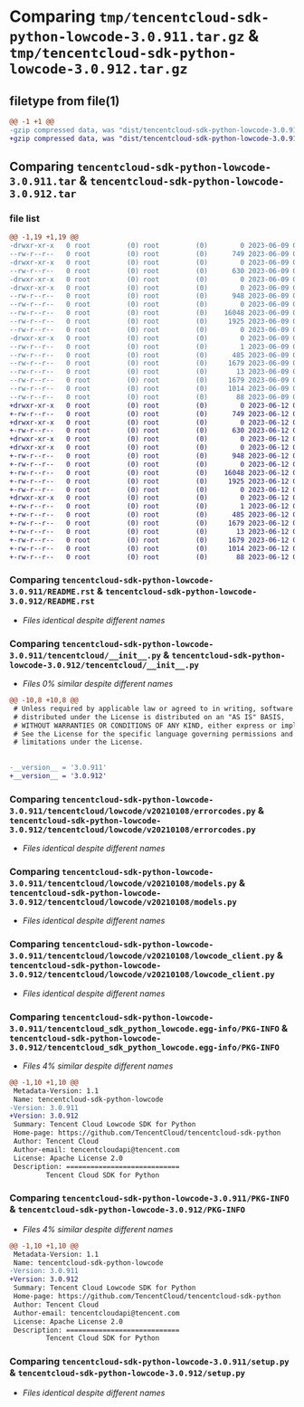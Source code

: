 # Comparing `tmp/tencentcloud-sdk-python-lowcode-3.0.911.tar.gz` & `tmp/tencentcloud-sdk-python-lowcode-3.0.912.tar.gz`

## filetype from file(1)

```diff
@@ -1 +1 @@
-gzip compressed data, was "dist/tencentcloud-sdk-python-lowcode-3.0.911.tar", last modified: Fri Jun  9 02:22:27 2023, max compression
+gzip compressed data, was "dist/tencentcloud-sdk-python-lowcode-3.0.912.tar", last modified: Mon Jun 12 03:07:03 2023, max compression
```

## Comparing `tencentcloud-sdk-python-lowcode-3.0.911.tar` & `tencentcloud-sdk-python-lowcode-3.0.912.tar`

### file list

```diff
@@ -1,19 +1,19 @@
-drwxr-xr-x   0 root         (0) root         (0)        0 2023-06-09 02:22:27.000000 tencentcloud-sdk-python-lowcode-3.0.911/
--rw-r--r--   0 root         (0) root         (0)      749 2023-06-09 02:22:27.000000 tencentcloud-sdk-python-lowcode-3.0.911/README.rst
-drwxr-xr-x   0 root         (0) root         (0)        0 2023-06-09 02:22:27.000000 tencentcloud-sdk-python-lowcode-3.0.911/tencentcloud/
--rw-r--r--   0 root         (0) root         (0)      630 2023-06-09 02:22:27.000000 tencentcloud-sdk-python-lowcode-3.0.911/tencentcloud/__init__.py
-drwxr-xr-x   0 root         (0) root         (0)        0 2023-06-09 02:22:27.000000 tencentcloud-sdk-python-lowcode-3.0.911/tencentcloud/lowcode/
-drwxr-xr-x   0 root         (0) root         (0)        0 2023-06-09 02:22:27.000000 tencentcloud-sdk-python-lowcode-3.0.911/tencentcloud/lowcode/v20210108/
--rw-r--r--   0 root         (0) root         (0)      948 2023-06-09 02:22:27.000000 tencentcloud-sdk-python-lowcode-3.0.911/tencentcloud/lowcode/v20210108/errorcodes.py
--rw-r--r--   0 root         (0) root         (0)        0 2023-06-09 02:22:27.000000 tencentcloud-sdk-python-lowcode-3.0.911/tencentcloud/lowcode/v20210108/__init__.py
--rw-r--r--   0 root         (0) root         (0)    16048 2023-06-09 02:22:27.000000 tencentcloud-sdk-python-lowcode-3.0.911/tencentcloud/lowcode/v20210108/models.py
--rw-r--r--   0 root         (0) root         (0)     1925 2023-06-09 02:22:27.000000 tencentcloud-sdk-python-lowcode-3.0.911/tencentcloud/lowcode/v20210108/lowcode_client.py
--rw-r--r--   0 root         (0) root         (0)        0 2023-06-09 02:22:27.000000 tencentcloud-sdk-python-lowcode-3.0.911/tencentcloud/lowcode/__init__.py
-drwxr-xr-x   0 root         (0) root         (0)        0 2023-06-09 02:22:27.000000 tencentcloud-sdk-python-lowcode-3.0.911/tencentcloud_sdk_python_lowcode.egg-info/
--rw-r--r--   0 root         (0) root         (0)        1 2023-06-09 02:22:27.000000 tencentcloud-sdk-python-lowcode-3.0.911/tencentcloud_sdk_python_lowcode.egg-info/dependency_links.txt
--rw-r--r--   0 root         (0) root         (0)      485 2023-06-09 02:22:27.000000 tencentcloud-sdk-python-lowcode-3.0.911/tencentcloud_sdk_python_lowcode.egg-info/SOURCES.txt
--rw-r--r--   0 root         (0) root         (0)     1679 2023-06-09 02:22:27.000000 tencentcloud-sdk-python-lowcode-3.0.911/tencentcloud_sdk_python_lowcode.egg-info/PKG-INFO
--rw-r--r--   0 root         (0) root         (0)       13 2023-06-09 02:22:27.000000 tencentcloud-sdk-python-lowcode-3.0.911/tencentcloud_sdk_python_lowcode.egg-info/top_level.txt
--rw-r--r--   0 root         (0) root         (0)     1679 2023-06-09 02:22:27.000000 tencentcloud-sdk-python-lowcode-3.0.911/PKG-INFO
--rw-r--r--   0 root         (0) root         (0)     1014 2023-06-09 02:22:27.000000 tencentcloud-sdk-python-lowcode-3.0.911/setup.py
--rw-r--r--   0 root         (0) root         (0)       88 2023-06-09 02:22:27.000000 tencentcloud-sdk-python-lowcode-3.0.911/setup.cfg
+drwxr-xr-x   0 root         (0) root         (0)        0 2023-06-12 03:07:03.000000 tencentcloud-sdk-python-lowcode-3.0.912/
+-rw-r--r--   0 root         (0) root         (0)      749 2023-06-12 03:07:03.000000 tencentcloud-sdk-python-lowcode-3.0.912/README.rst
+drwxr-xr-x   0 root         (0) root         (0)        0 2023-06-12 03:07:03.000000 tencentcloud-sdk-python-lowcode-3.0.912/tencentcloud/
+-rw-r--r--   0 root         (0) root         (0)      630 2023-06-12 03:07:03.000000 tencentcloud-sdk-python-lowcode-3.0.912/tencentcloud/__init__.py
+drwxr-xr-x   0 root         (0) root         (0)        0 2023-06-12 03:07:03.000000 tencentcloud-sdk-python-lowcode-3.0.912/tencentcloud/lowcode/
+drwxr-xr-x   0 root         (0) root         (0)        0 2023-06-12 03:07:03.000000 tencentcloud-sdk-python-lowcode-3.0.912/tencentcloud/lowcode/v20210108/
+-rw-r--r--   0 root         (0) root         (0)      948 2023-06-12 03:07:03.000000 tencentcloud-sdk-python-lowcode-3.0.912/tencentcloud/lowcode/v20210108/errorcodes.py
+-rw-r--r--   0 root         (0) root         (0)        0 2023-06-12 03:07:03.000000 tencentcloud-sdk-python-lowcode-3.0.912/tencentcloud/lowcode/v20210108/__init__.py
+-rw-r--r--   0 root         (0) root         (0)    16048 2023-06-12 03:07:03.000000 tencentcloud-sdk-python-lowcode-3.0.912/tencentcloud/lowcode/v20210108/models.py
+-rw-r--r--   0 root         (0) root         (0)     1925 2023-06-12 03:07:03.000000 tencentcloud-sdk-python-lowcode-3.0.912/tencentcloud/lowcode/v20210108/lowcode_client.py
+-rw-r--r--   0 root         (0) root         (0)        0 2023-06-12 03:07:03.000000 tencentcloud-sdk-python-lowcode-3.0.912/tencentcloud/lowcode/__init__.py
+drwxr-xr-x   0 root         (0) root         (0)        0 2023-06-12 03:07:03.000000 tencentcloud-sdk-python-lowcode-3.0.912/tencentcloud_sdk_python_lowcode.egg-info/
+-rw-r--r--   0 root         (0) root         (0)        1 2023-06-12 03:07:03.000000 tencentcloud-sdk-python-lowcode-3.0.912/tencentcloud_sdk_python_lowcode.egg-info/dependency_links.txt
+-rw-r--r--   0 root         (0) root         (0)      485 2023-06-12 03:07:03.000000 tencentcloud-sdk-python-lowcode-3.0.912/tencentcloud_sdk_python_lowcode.egg-info/SOURCES.txt
+-rw-r--r--   0 root         (0) root         (0)     1679 2023-06-12 03:07:03.000000 tencentcloud-sdk-python-lowcode-3.0.912/tencentcloud_sdk_python_lowcode.egg-info/PKG-INFO
+-rw-r--r--   0 root         (0) root         (0)       13 2023-06-12 03:07:03.000000 tencentcloud-sdk-python-lowcode-3.0.912/tencentcloud_sdk_python_lowcode.egg-info/top_level.txt
+-rw-r--r--   0 root         (0) root         (0)     1679 2023-06-12 03:07:03.000000 tencentcloud-sdk-python-lowcode-3.0.912/PKG-INFO
+-rw-r--r--   0 root         (0) root         (0)     1014 2023-06-12 03:07:03.000000 tencentcloud-sdk-python-lowcode-3.0.912/setup.py
+-rw-r--r--   0 root         (0) root         (0)       88 2023-06-12 03:07:03.000000 tencentcloud-sdk-python-lowcode-3.0.912/setup.cfg
```

### Comparing `tencentcloud-sdk-python-lowcode-3.0.911/README.rst` & `tencentcloud-sdk-python-lowcode-3.0.912/README.rst`

 * *Files identical despite different names*

### Comparing `tencentcloud-sdk-python-lowcode-3.0.911/tencentcloud/__init__.py` & `tencentcloud-sdk-python-lowcode-3.0.912/tencentcloud/__init__.py`

 * *Files 0% similar despite different names*

```diff
@@ -10,8 +10,8 @@
 # Unless required by applicable law or agreed to in writing, software
 # distributed under the License is distributed on an "AS IS" BASIS,
 # WITHOUT WARRANTIES OR CONDITIONS OF ANY KIND, either express or implied.
 # See the License for the specific language governing permissions and
 # limitations under the License.
 
 
-__version__ = '3.0.911'
+__version__ = '3.0.912'
```

### Comparing `tencentcloud-sdk-python-lowcode-3.0.911/tencentcloud/lowcode/v20210108/errorcodes.py` & `tencentcloud-sdk-python-lowcode-3.0.912/tencentcloud/lowcode/v20210108/errorcodes.py`

 * *Files identical despite different names*

### Comparing `tencentcloud-sdk-python-lowcode-3.0.911/tencentcloud/lowcode/v20210108/models.py` & `tencentcloud-sdk-python-lowcode-3.0.912/tencentcloud/lowcode/v20210108/models.py`

 * *Files identical despite different names*

### Comparing `tencentcloud-sdk-python-lowcode-3.0.911/tencentcloud/lowcode/v20210108/lowcode_client.py` & `tencentcloud-sdk-python-lowcode-3.0.912/tencentcloud/lowcode/v20210108/lowcode_client.py`

 * *Files identical despite different names*

### Comparing `tencentcloud-sdk-python-lowcode-3.0.911/tencentcloud_sdk_python_lowcode.egg-info/PKG-INFO` & `tencentcloud-sdk-python-lowcode-3.0.912/tencentcloud_sdk_python_lowcode.egg-info/PKG-INFO`

 * *Files 4% similar despite different names*

```diff
@@ -1,10 +1,10 @@
 Metadata-Version: 1.1
 Name: tencentcloud-sdk-python-lowcode
-Version: 3.0.911
+Version: 3.0.912
 Summary: Tencent Cloud Lowcode SDK for Python
 Home-page: https://github.com/TencentCloud/tencentcloud-sdk-python
 Author: Tencent Cloud
 Author-email: tencentcloudapi@tencent.com
 License: Apache License 2.0
 Description: ============================
         Tencent Cloud SDK for Python
```

### Comparing `tencentcloud-sdk-python-lowcode-3.0.911/PKG-INFO` & `tencentcloud-sdk-python-lowcode-3.0.912/PKG-INFO`

 * *Files 4% similar despite different names*

```diff
@@ -1,10 +1,10 @@
 Metadata-Version: 1.1
 Name: tencentcloud-sdk-python-lowcode
-Version: 3.0.911
+Version: 3.0.912
 Summary: Tencent Cloud Lowcode SDK for Python
 Home-page: https://github.com/TencentCloud/tencentcloud-sdk-python
 Author: Tencent Cloud
 Author-email: tencentcloudapi@tencent.com
 License: Apache License 2.0
 Description: ============================
         Tencent Cloud SDK for Python
```

### Comparing `tencentcloud-sdk-python-lowcode-3.0.911/setup.py` & `tencentcloud-sdk-python-lowcode-3.0.912/setup.py`

 * *Files identical despite different names*

